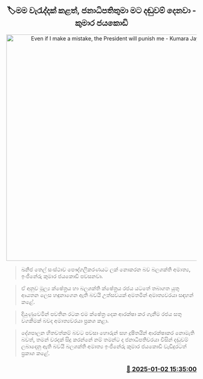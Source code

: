 <p align='center'><b><h2 align='center' title='Even if I make a mistake, the President will punish me - Kumara Jayakody'>🏷මම වැරැද්දක් කළත්, ජනාධිපතිතුමා මට දඬුවම් දෙනවා - කුමාර ජයකොඩි</h2></b></p>
<p align='center'><img src='https://helakuru.sgp1.cdn.digitaloceanspaces.com/esana/images/lib/kumara-jayakodi-minister-new.jpg' width='600' alt='Even if I make a mistake, the President will punish me - Kumara Jayakody'></p>

> ඛනිජ තෙල් සංස්ථාව පෞද්ගලීකරණයට ලක් නොකරන බව බලශක්ති අමාත්‍ය, ඉංජිනේරු කුමාර ජයකොඩි පවසනවා.

> ඒ අනුව මූල්‍ය ක්ෂේත්‍රය හා බලශක්ති ක්ෂේත්‍රය රජය යටතේ තබාගත යුතු ආයතන ලෙස හඳුනාගෙන ඇති බවයි උත්සවයක් අමතමින් අමාත්‍යවරයා සඳහන් කළේ.

> දියුණුවෙමින් පවතින රටක එම ක්ෂේත්‍ර දෙක ආරක්ෂා කර ගැනීම රජය සතු වගකීමක් බවද අමාත්‍යවරයා ප්‍රකශ කළා.

> දේශපාලන හිතවත්කම් බවට පවසා හොරුන් සහ දූෂිතයින් ආරක්ෂාකර නොමැති බවත්, තමන් වරදක් සිදු කරන්නේ නම් තමන්ට ද ජනාධිපතිවරයා විසින් දඬුවම් ලබාදෙනු ඇති බවයි බලශක්ති අමාත්‍ය ඉංජිනේරු කුමාර ජයකොඩි වැඩිදුරටත් ප්‍රකාශ කළේ. 



<h3 align='right'><a href='https://www.helakuru.lk/esana/p/106269/'>📅 2025-01-02 15:35:00</a></h3>
